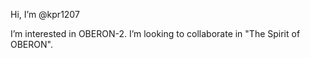 Hi, I’m @kpr1207

I’m interested in OBERON-2. I’m looking to collaborate in "The Spirit of OBERON".
